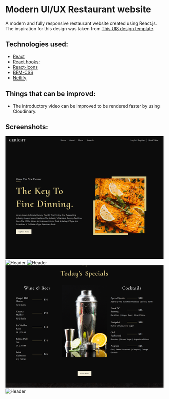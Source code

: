 # Modern UI/UX Restaurant website

A modern and fully responsive restaurant website created using React.js. The inspiration for this design was taken from [This UI8 design template](https://ui8.net/iqonicdesign/products/gericht-restaurant-website-ui-in-figma).

## Technologies used:

- [React](https://reactjs.org/)
- [React hooks](https://reactjs.org/docs/hooks-intro.html);
- [React-icons](https://react-icons.netlify.com/)
- [BEM-CSS](https://en.bem.info/)
- [Netlify](https://www.netlify.com/)

## Things that can be improvd:

- The introductory video can be improved to be rendered faster by using Cloudinary.

## Screenshots:

![Header](./readme-images/hero-section.png)
![Header](./readme-images/about-section.png)
![Header](./readme-images/chef-section.png)
![Header](./readme-images/menu-section.png)
![Header](./readme-images/footer-section.png)

